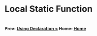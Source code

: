 # Local Static Function

```cs --project ./Snippets/Snippets.csproj --source-file ./Snippets/LocalStatic.cs --region local-static
```

#### Prev: [Using Declaration  &laquo;](./using-declaration.md)   Home: [Home](readme.md)